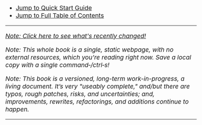 <!DOCTYPE html>
<html lang="en">

<head>
<meta
name="viewport" content="width=device-width, initial-scale=1">
	<style>
		body {
			margin:40px auto;
			max-width: 600px;
			padding:0 10px;
			font-size: 1.2em;
			position: absolute;
			left: 0;
			right: 0;
		}
	</style>
	<title>
		Meditation from Cold Start to Complete Mastery
	</title>
</head>

<body>

* <a href="#5"> Jump to Quick Start Guide</a>
* <a href="#11">Jump to Full Table of Contents</a>

<hr>

<em><a href="https://github.com/meditationstuff/protocol_1/commits/master">Note: Click here to see what's recently changed!</a></em>

<em>Note: This whole book is a single, static webpage, with no external resources, which you're reading right now. Save a local copy with a single command&#8209;/ctrl&#8209;s!</em>

<span id="1a"></span> <em>Note: This book is a versioned, long-term work-in-progress, a living document. It’s very "useably complete," and/but there are typos, rough patches, risks, and uncertainties; and, improvements, rewrites, refactorings, and additions continue to happen.</em>

<hr>